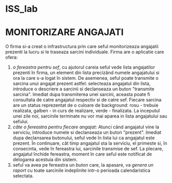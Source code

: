 # ISS_lab

MONITORIZARE ANGAJATI
=====================
O firma si-a creat o infrastructura prin care seful monitorizeaza angajatii prezenti la lucru si le traseaza
sarcini individuale. Firma are o aplicatie care ofera:
  1. *o fereastra pentru sef*, cu ajutorul careia seful vede lista angajatilor prezenti în firma, un
element din lista precizând numele angajatului si ora la care s-a logat în sistem. De asemenea,
seful poate transmite o sarcina unui angajat prezent astfel: selecteaza angajatul din lista,
introduce o descriere a sarcinii si declanseaza un buton "transmite sarcina". Imediat dupa
transmiterea unei sarcini, aceasta poate fi consultata de catre angajatul respectiv si de catre sef. 
Fiecare sarcina are un status reprezentat de o culoare de background: rosu - trebuie realizata, 
galben - in curs de realizare, verde - finalizata. La inceputul unei zile noi, sarcinile terminate nu vor 
mai aparea in lista angajatului sau sefului.
  2. *câte o fereastra pentru fiecare angajat:* Atunci când angajatul vine la serviciu, introduce 
numele si declanseaza un buton "prezent". Imediat dupa declansarea butonului, seful vede în
lista lui ca angajatul este prezent. În continuare, cât timp angajatul sta la serviciu, el primeste
si, în consecinta, vede în fereastra lui, sarcinile transmise de sef. La plecare, angajatul închide
fereastra, moment în care seful este notificat de delogarea acestuia din sistem.  
  3. seful va avea pe fereastra un *buton* care, la apasare, va *genera un raport* cu toate sarcinile indeplinite intr-o 
perioada calendaristica selectata.
